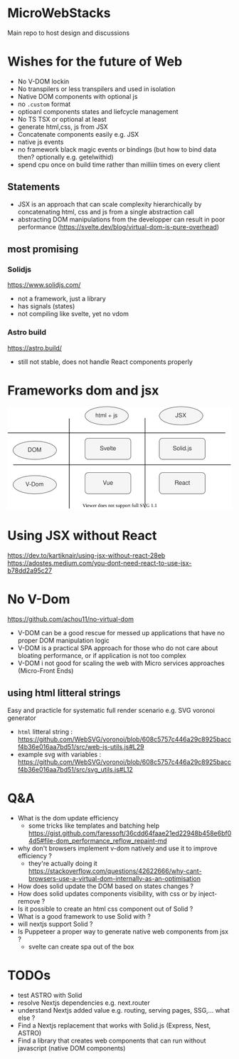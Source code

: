 # MicroWebStacks
Main repo to host design and discussions

# Wishes for the future of Web
* No V-DOM lockin
* No transpilers or less transpilers and used in isolation
* Native DOM components with optional js
* no `.custom` format
* optioanl components states and liefcycle management
* No TS TSX or optional at least
* generate html,css, js from JSX
* Concatenate components easily e.g. JSX
* native js events
* no framework black magic events or bindings (but how to bind data then? optionally e.g. getelwithid)
* spend cpu once on build time rather than milliin times on every client
## Statements
* JSX is an approach that can scale complexity hierarchically by concatenating html, css and js from a single abstraction call
* abstracting DOM manipulations from the developper can result in poor performance (https://svelte.dev/blog/virtual-dom-is-pure-overhead)


## most promising
### Solidjs
https://www.solidjs.com/
* not a framework, just a library
* has signals (states)
* not compiling like svelte, yet no vdom
### Astro build
https://astro.build/
* still not stable, does not handle React components properly

# Frameworks dom and jsx
![frameworks](./frameworks%20and%20dom.svg)
# Using JSX without React
https://dev.to/kartiknair/using-jsx-without-react-28eb
https://adostes.medium.com/you-dont-need-react-to-use-jsx-b78dd2a95c27

# No V-Dom
https://github.com/achou11/no-virtual-dom

* V-DOM can be a good rescue for messed up applications that have no proper DOM manipulation logic
* V-DOM is a practical SPA approach for those who do not care about bloating performance, or if application is not too complex
* V-DOM i not good for scaling the web with Micro services approaches (Micro-Front Ends)


## using html litteral strings
Easy and practicle for systematic full render scenario e.g. SVG voronoi generator
* `html` litteral string : https://github.com/WebSVG/voronoi/blob/608c5757c446a29c8925baccf4b36e016aa7bd51/src/web-js-utils.js#L29
* example svg with variables : https://github.com/WebSVG/voronoi/blob/608c5757c446a29c8925baccf4b36e016aa7bd51/src/svg_utils.js#L12

# Q&A
* What is the dom update efficiency
  * some tricks like templates and batching help https://gist.github.com/faressoft/36cdd64faae21ed22948b458e6bf04d5#file-dom_performance_reflow_repaint-md
* why don't browsers implement v-dom natively and use it to improve efficiency ?
  * they're actually doing it https://stackoverflow.com/questions/42622666/why-cant-browsers-use-a-virtual-dom-internally-as-an-optimisation
* How does solid update the DOM based on states changes ?
* How does solid updates components visibility, with css or by inject-remove ?
* Is it possible to create an html css component out of Solid ?
* What is a good framework to use Solid with ?
* will nextjs support Solid ?
* Is Puppeteer a proper way to generate native web components from jsx ?
  * svelte can create spa out of the box
# TODOs
* test ASTRO with Solid
* resolve Nextjs dependencies e.g. next.router
* understand Nextjs added value e.g. routing, serving pages, SSG,... what else ?
* Find a Nextjs replacement that works with Solid.js (Express, Nest, ASTRO)
* Find a library that creates web components that can run without javascript (native DOM components)
